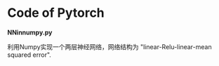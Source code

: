 # Code of Pytorch
**NNinnumpy.py**

利用Numpy实现一个两层神经网络，网络结构为 "linear-Relu-linear-mean squared error".

